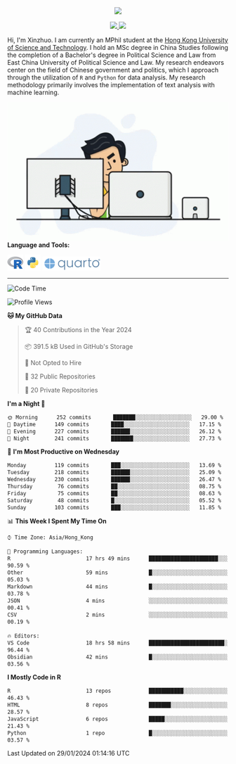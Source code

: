 <div align='center'>
<img src='https://readme-typing-svg.herokuapp.com?font=Lora&color=4d3900&center=true&lines=HKUST+Mphil+in+SOSC;Focus+on+China;Code+for+PoliSci'/>
</div>

<p align='center'>
 <a href
='https://www.linkedin.com/in/xinzhuo-huang-5161011ba/' target='_blank'>
        <img src='https://img.shields.io/badge/linkedin%20-%230077B5.svg?&style=for-the-badge&logo=linkedin&logoColor=white'/>
    </a>
 <a href='https://twitter.com/HsinchoH' target='_blank'>
        <img src='https://img.shields.io/badge/Twitter-1DA1F2?style=for-the-badge&logo=twitter&logoColor=white'/>
    </a>
    </p>
    
Hi, I'm Xinzhuo. I am currently an MPhil student at the [Hong Kong University of Science and Technology](https://sosc.hkust.edu.hk/node/613). I hold an MSc degree in China Studies following the completion of a Bachelor's degree in Political Science and Law from East China University of Political Science and Law. My research endeavors center on the field of Chinese government and politics, which I approach through the utilization of `R` and `Python` for data analysis. My research methodology primarily involves the implementation of text analysis with machine learning.




<img align='right' src="https://github.com/xinzhuohkust/xinzhuohkust/blob/main/programmer.gif" width="590">



**Language and Tools:**  

<code><img height="36" src="https://raw.githubusercontent.com/github/explore/80688e429a7d4ef2fca1e82350fe8e3517d3494d/topics/r/r.png"></code>
<code><img height="36" src="https://raw.githubusercontent.com/github/explore/80688e429a7d4ef2fca1e82350fe8e3517d3494d/topics/python/python.png"></code>
<code><img height="32" src="https://github.com/quarto-dev/quarto-r/blob/main/man/figures/quarto.png"></code>

---
<!--START_SECTION:waka-->
![Code Time](http://img.shields.io/badge/Code%20Time-1%2C383%20hrs%2041%20mins-blue)

![Profile Views](http://img.shields.io/badge/Profile%20Views-11-blue)

**🐱 My GitHub Data** 

> 🏆 40 Contributions in the Year 2024
 > 
> 📦 391.5 kB Used in GitHub's Storage 
 > 
> 🚫 Not Opted to Hire
 > 
> 📜 32 Public Repositories 
 > 
> 🔑 20 Private Repositories  
 > 
**I'm a Night 🦉** 

```text
🌞 Morning      252 commits       ███████░░░░░░░░░░░░░░░░░░   29.00 % 
🌆 Daytime      149 commits       ████░░░░░░░░░░░░░░░░░░░░░   17.15 % 
🌃 Evening      227 commits       ██████░░░░░░░░░░░░░░░░░░░   26.12 % 
🌙 Night        241 commits       ███████░░░░░░░░░░░░░░░░░░   27.73 % 

```
📅 **I'm Most Productive on Wednesday** 

```text
Monday         119 commits       ███░░░░░░░░░░░░░░░░░░░░░░   13.69 % 
Tuesday        218 commits       ██████░░░░░░░░░░░░░░░░░░░   25.09 % 
Wednesday      230 commits       ██████░░░░░░░░░░░░░░░░░░░   26.47 % 
Thursday        76 commits       ██░░░░░░░░░░░░░░░░░░░░░░░   08.75 % 
Friday          75 commits       ██░░░░░░░░░░░░░░░░░░░░░░░   08.63 % 
Saturday        48 commits       █░░░░░░░░░░░░░░░░░░░░░░░░   05.52 % 
Sunday         103 commits       ███░░░░░░░░░░░░░░░░░░░░░░   11.85 % 

```


📊 **This Week I Spent My Time On** 

```text
⌚︎ Time Zone: Asia/Hong_Kong

💬 Programming Languages: 
R                        17 hrs 49 mins      ██████████████████████░░░   90.59 % 
Other                    59 mins             █░░░░░░░░░░░░░░░░░░░░░░░░   05.03 % 
Markdown                 44 mins             █░░░░░░░░░░░░░░░░░░░░░░░░   03.78 % 
JSON                     4 mins              ░░░░░░░░░░░░░░░░░░░░░░░░░   00.41 % 
CSV                      2 mins              ░░░░░░░░░░░░░░░░░░░░░░░░░   00.19 % 

🔥 Editors: 
VS Code                  18 hrs 58 mins      ████████████████████████░   96.44 % 
Obsidian                 42 mins             █░░░░░░░░░░░░░░░░░░░░░░░░   03.56 % 

```

**I Mostly Code in R** 

```text
R                        13 repos            ███████████░░░░░░░░░░░░░░   46.43 % 
HTML                     8 repos             ███████░░░░░░░░░░░░░░░░░░   28.57 % 
JavaScript               6 repos             █████░░░░░░░░░░░░░░░░░░░░   21.43 % 
Python                   1 repo              █░░░░░░░░░░░░░░░░░░░░░░░░   03.57 % 

```



 Last Updated on 29/01/2024 01:14:16 UTC
<!--END_SECTION:waka-->
    
    
    
    
    
    
    
    
